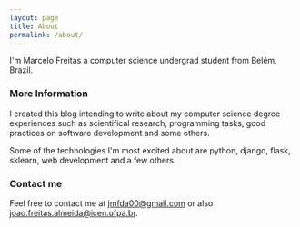 ```yaml
---
layout: page
title: About
permalink: /about/
---
```


I'm Marcelo Freitas a computer science undergrad student from Belém, Brazil.

### More Information

I created this blog intending to write about my computer science degree experiences such as
scientifical research, programming tasks, good practices on software development and some others.

Some of the technologies I'm most excited about are python, django, flask, sklearn, web development and a few others.

### Contact me
Feel free to contact me at [jmfda00@gmail.com](mailto:email@domain.com) or also [joao.freitas.almeida@icen.ufpa.br](mailto:email@domain.com).